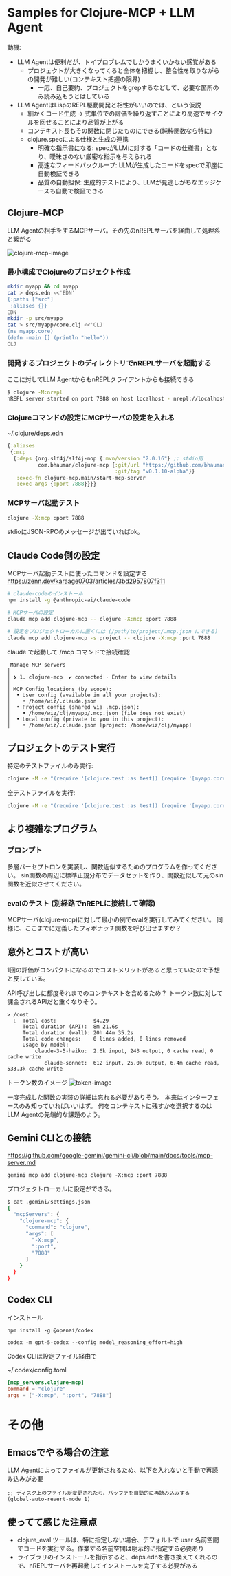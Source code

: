 # Samples for Clojure-MCP + LLM Agent

動機: 

- LLM Agentは便利だが、トイプロブレムでしかうまくいかない感覚がある
  - プロジェクトが大きくなってくると全体を把握し、整合性を取りながらの開発が難しい(コンテキスト把握の限界)
    - 一応、自己要約、プロジェクトをgrepするなどして、必要な箇所のみ読み込もうとはしている
- LLM AgentはLispのREPL駆動開発と相性がいいのでは、という仮説
  - 細かくコード生成 → 式単位での評価を繰り返すことにより高速でサイクルを回せることにより品質が上がる
  - コンテキスト長もその関数に閉じたものにできる(純粋関数なら特に)
  - clojure.specによる仕様と生成の連携
    - 明確な指示書になる: specがLLMに対する「コードの仕様書」となり、曖昧さのない厳密な指示を与えられる
    - 高速なフィードバックループ: LLMが生成したコードをspecで即座に自動検証できる
    - 品質の自動担保: 生成的テストにより、LLMが見逃しがちなエッジケースも自動で検証できる

## Clojure-MCP

LLM Agentの相手をするMCPサーバ。その先のnREPLサーバを経由して処理系と繋がる

![clojure-mcp-image](/images/clojure-mcp-image.png)

### 最小構成でClojureのプロジェクト作成

```bash
mkdir myapp && cd myapp
cat > deps.edn <<'EDN'
{:paths ["src"]
 :aliases {}}
EDN
mkdir -p src/myapp
cat > src/myapp/core.clj <<'CLJ'
(ns myapp.core)
(defn -main [] (println "hello"))
CLJ
```

### 開発するプロジェクトのディレクトリでnREPLサーバを起動する

ここに対してLLM AgentからもnREPLクライアントからも接続できる

```bash
$ clojure -M:nrepl
nREPL server started on port 7888 on host localhost - nrepl://localhost:7888
```

### Clojureコマンドの設定にMCPサーバの設定を入れる

~/.clojure/deps.edn

```clojure
{:aliases
 {:mcp
  {:deps {org.slf4j/slf4j-nop {:mvn/version "2.0.16"} ;; stdio用
          com.bhauman/clojure-mcp {:git/url "https://github.com/bhauman/clojure-mcp.git"
                                   :git/tag "v0.1.10-alpha"}}
   :exec-fn clojure-mcp.main/start-mcp-server
   :exec-args {:port 7888}}}}
```

### MCPサーバ起動テスト

```bash
clojure -X:mcp :port 7888
```

stdioにJSON-RPCのメッセージが出ていればok。

## Claude Code側の設定

MCPサーバ起動テストに使ったコマンドを設定する
https://zenn.dev/karaage0703/articles/3bd2957807f311

```bash
# claude-codeのインストール
npm install -g @anthropic-ai/claude-code

# MCPサーバの設定
claude mcp add clojure-mcp -- clojure -X:mcp :port 7888

# 設定をプロジェクトローカルに置くには (/path/to/project/.mcp.json にできる)
claude mcp add clojure-mcp -s project -- clojure -X:mcp :port 7888
```

claude で起動して /mcp コマンドで接続確認

```
 Manage MCP servers
│
│ ❯ 1. clojure-mcp  ✔ connected · Enter to view details
│
│ MCP Config locations (by scope):
│  • User config (available in all your projects):
│    • /home/wiz/.claude.json
│  • Project config (shared via .mcp.json):
│    • /home/wiz/clj/myapp/.mcp.json (file does not exist)
│  • Local config (private to you in this project):
│    • /home/wiz/.claude.json [project: /home/wiz/clj/myapp]
```

## プロジェクトのテスト実行

特定のテストファイルのみ実行:
```bash
clojure -M -e "(require '[clojure.test :as test]) (require '[myapp.core-test]) (test/run-tests 'myapp.core-test)"
```

全テストファイルを実行:
```bash
clojure -M -e "(require '[clojure.test :as test]) (require '[myapp.core-test]) (test/run-all-tests #\".*-test$\")"
```

## より複雑なプログラム

### プロンプト

多層パーセプトロンを実装し、関数近似するためのプログラムを作ってください。
sin関数の周辺に標準正規分布でデータセットを作り、関数近似して元のsin関数を近似させてください。

### evalのテスト (別経路でnREPLに接続して確認)

MCPサーバ(clojure-mcp)に対して最小の例でevalを実行してみてください。
同様に、ここまでに定義したフィボナッチ関数を呼び出せますか？

## 意外とコストが高い

1回の評価がコンパクトになるのでコストメリットがあると思っていたので予想と反している。

API呼び出しに都度それまでのコンテキストを含めるため？
トークン数に対して課金されるAPIだと重くなりそう。

```
> /cost 
  ⎿  Total cost:            $4.29
     Total duration (API):  8m 21.6s
     Total duration (wall): 20h 44m 35.2s
     Total code changes:    0 lines added, 0 lines removed
     Usage by model:
         claude-3-5-haiku:  2.6k input, 243 output, 0 cache read, 0 cache write
            claude-sonnet:  612 input, 25.0k output, 6.4m cache read, 533.3k cache write
```

トークン数のイメージ
![token-image](/images/token-image.png)

一度完成した関数の実装の詳細は忘れる必要がありそう。
本来はインターフェースのみ知っていればいいはず。
何をコンテキストに残すかを選択するのはLLM Agentの先端的な課題のよう。

## Gemini CLIとの接続

https://github.com/google-gemini/gemini-cli/blob/main/docs/tools/mcp-server.md


```
gemini mcp add clojure-mcp clojure -X:mcp :port 7888
```

プロジェクトローカルに設定ができる。

```bash
$ cat .gemini/settings.json 
{
  "mcpServers": {
    "clojure-mcp": {
      "command": "clojure",
      "args": [
        "-X:mcp",
        ":port",
        "7888"
      ]
    }
  }
}
```

## Codex CLI

インストール
```
npm install -g @openai/codex

codex -m gpt-5-codex --config model_reasoning_effort=high
```

Codex CLIは設定ファイル経由で

~/.codex/config.toml
```toml
[mcp_servers.clojure-mcp]
command = "clojure"
args = ["-X:mcp", ":port", "7888"]
```

# その他

## Emacsでやる場合の注意

LLM Agentによってファイルが更新されるため、以下を入れないと手動で再読み込みが必要

```elisp
;; ディスク上のファイルが変更されたら、バッファを自動的に再読み込みする
(global-auto-revert-mode 1)
```

## 使ってて感じた注意点

- clojure_eval ツールは、特に指定しない場合、デフォルトで user 名前空間でコードを実行する。作業する名前空間は明示的に指定する必要あり
- ライブラリのインストールを指示すると、deps.ednを書き換えてくれるので、nREPLサーバを再起動してインストールを完了する必要がある
